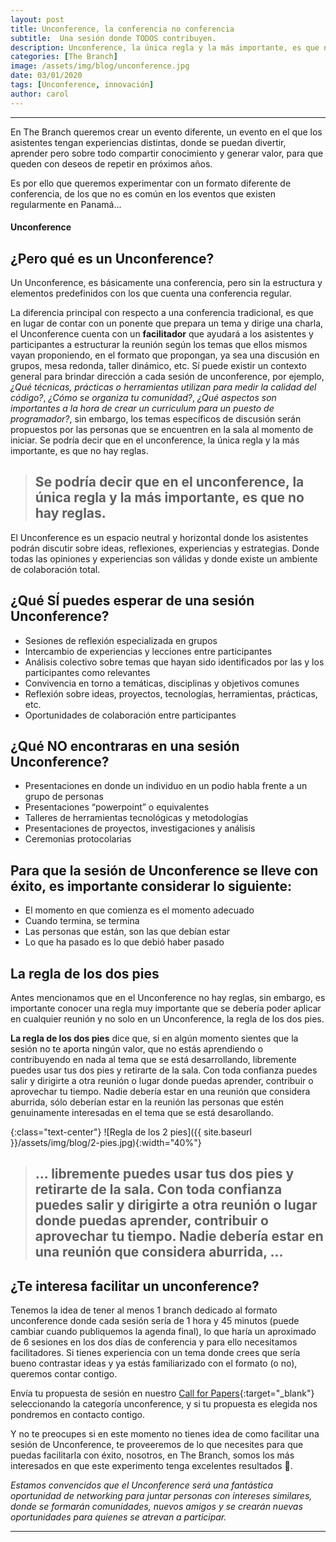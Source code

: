 ```yaml
---
layout: post
title: Unconference, la conferencia no conferencia
subtitle:  Una sesión donde TODOS contribuyen.
description: Unconference, la única regla y la más importante, es que no hay reglas.
categories: [The Branch]
image: /assets/img/blog/unconference.jpg
date: 03/01/2020
tags: [Unconference, innovación]
author: carol
---
```


****

En The Branch queremos crear un evento diferente, un evento en el que los asistentes tengan experiencias distintas, donde se puedan divertir, aprender pero sobre todo compartir conocimiento y generar valor, para que queden con deseos de repetir en próximos años. 

Es por ello que queremos experimentar con un formato diferente de conferencia, de los que no es común en los eventos que existen regularmente en Panamá...

#### Unconference

## ¿Pero qué es un Unconference?

Un Unconference, es básicamente una conferencia, pero sin la estructura y elementos predefinidos con los que cuenta una conferencia regular. 

La diferencia principal con respecto a una conferencia tradicional, es que en lugar de contar con un ponente que prepara un tema y dirige una charla, el Unconference cuenta con un **facilitador** que ayudará a los asistentes y participantes a estructurar la reunión según los temas que ellos mismos vayan proponiendo, en el formato que propongan, ya sea una discusión en grupos, mesa redonda, taller dinámico, etc. Sí puede existir un contexto general para brindar dirección a cada sesión de unconference, por ejemplo, _¿Qué técnicas, prácticas o herramientas utilizan para medir la calidad del código?_, _¿Cómo se organiza tu comunidad?_, _¿Qué aspectos son importantes a la hora de crear un curriculum para un puesto de programador?_, sin embargo, los temas específicos de discusión serán propuestos por las personas que se encuentren en la sala al momento de iniciar. Se podría decir que en el unconference, la única regla y la más importante, es que no hay reglas.

> ## Se podría decir que en el unconference, la única regla y la más importante, es que no hay reglas.

El Unconference es un espacio neutral y horizontal donde los asistentes podrán discutir sobre ideas, reflexiones, experiencias y estrategias. Donde todas las opiniones y experiencias son válidas y donde existe un ambiente de colaboración total.

## ¿Qué **SÍ** puedes esperar de una sesión Unconference?

- Sesiones de reflexión especializada en grupos
- Intercambio de experiencias y lecciones entre participantes
- Análisis colectivo sobre temas que hayan sido identificados por las y los participantes como
relevantes
- Convivencia en torno a temáticas, disciplinas y objetivos comunes
- Reflexión sobre ideas, proyectos, tecnologías, herramientas, prácticas, etc.
- Oportunidades de colaboración entre participantes

## ¿Qué **NO** encontraras en una sesión Unconference?
- Presentaciones en donde un individuo en un podio habla frente a un grupo de personas
- Presentaciones “powerpoint” o equivalentes
- Talleres de herramientas tecnológicas y metodologías
- Presentaciones de proyectos, investigaciones y análisis
- Ceremonias protocolarias

## Para que la sesión de Unconference se lleve con éxito, es importante considerar lo siguiente:
- El momento en que comienza es el momento adecuado
- Cuando termina, se termina 
- Las personas que están, son las que debían estar 
- Lo que ha pasado es lo que debió haber pasado 

## La regla de los dos pies

Antes mencionamos que en el Unconference no hay reglas, sin embargo, es importante conocer una regla muy importante que se debería poder aplicar en cualquier reunión y no solo en un Unconference, la regla de los dos pies. 

**La regla de los dos pies** dice que, si en algún momento sientes que la sesión no te aporta ningún valor, que no estás aprendiendo o contribuyendo en nada al tema que se está desarrollando, libremente puedes usar tus dos pies y retirarte de la sala. Con toda confianza puedes salir y dirigirte a otra reunión o lugar donde puedas aprender, contribuir o aprovechar tu tiempo. Nadie debería estar en una reunión que considera aburrida, sólo deberían estar en la reunión las personas que estén genuinamente interesadas en el tema que se está desarollando.

{:class="text-center"}
![Regla de los 2 pies]({{ site.baseurl }}/assets/img/blog/2-pies.jpg){:width="40%"}

> ## ... libremente puedes usar tus dos pies y retirarte de la sala. Con toda confianza puedes salir y dirigirte a otra reunión o lugar donde puedas aprender, contribuir o aprovechar tu tiempo. Nadie debería estar en una reunión que considera aburrida, ...

## ¿Te interesa facilitar un unconference?

Tenemos la idea de tener al menos 1 branch dedicado al formato unconference donde cada sesión sería de 1 hora y 45 minutos (puede cambiar cuando publiquemos la agenda final), lo que haría un aproximado de 6 sesiones en los dos días de conferencia y para ello necesitamos facilitadores. Si tienes experiencia con un tema donde crees que sería bueno contrastar ideas y ya estás familiarizado con el formato (o no), queremos contar contigo. 

Envía tu propuesta de sesión en nuestro [Call for Papers]({{site.baseurl}}/speakers){:target="_blank"} seleccionando la categoría unconference, y si tu propuesta es elegida nos pondremos en contacto contigo.

Y no te preocupes si en este momento no tienes idea de como facilitar una sesión de Unconference, te proveeremos de lo que necesites para que puedas facilitarla con éxito, nosotros, en The Branch, somos los más interesados en que este experimento tenga excelentes resultados 🙂.

*Estamos convencidos que el Unconference será una fantástica oportunidad de networking para juntar personas con intereses similares, donde se formarán comunidades, nuevos amigos y se crearán nuevas oportunidades para quienes se atrevan a participar.*

***